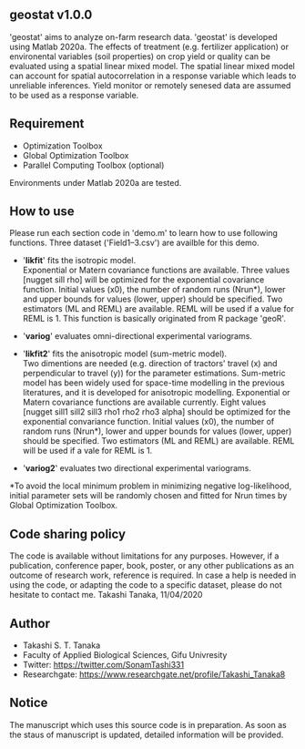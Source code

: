 ## geostat v1.0.0
'geostat' aims to analyze on-farm research data. 'geostat' is developed using Matlab 2020a. The effects of treatment (e.g. fertilizer application) or environental variables (soil properties) on crop yield or quality can be evaluated using a spatial linear mixed model. The spatial linear mixed model can account for spatial autocorrelation in a response variable which leads to unreliable inferences. Yield monitor or remotely senesed data are assumed to be used as a response variable.

## Requirement
* Optimization Toolbox
* Global Optimization Toolbox
* Parallel Computing Toolbox (optional)

Environments under Matlab 2020a are tested.

## How to use
Please run each section code in 'demo.m' to learn how to use following functions. Three dataset ('Field1–3.csv') are availble for this demo.

* '__likfit__' fits the isotropic model.<br>
Exponential or Matern covariance functions are available. Three values [nugget sill rho] will be optimized for the exponential covariance function. Initial values (x0), the number of random runs (Nrun*), lower and upper bounds for values (lower, upper) should be specified. Two estimators (ML and REML) are available. REML will be used if a value for REML is 1. This function is basically originated from R package 'geoR'.

* '__variog__' evaluates omni-directional experimental variograms.

* '__likfit2__' fits the anisotropic model (sum-metric model).<br>
Two dimentions are needed (e.g. direction of tractors' travel (x) and perpendicular to travel (y)) for the parameter estimations. Sum-metric model has been widely used for space-time modelling in the previous literatures, and it is developed for anisotropic modelling.  Exponential or Matern covariance functions are available currently. Eight values [nugget sill1 sill2 sill3 rho1 rho2 rho3 alpha] should be optimized for the exponential convariance function. Initial values (x0), the number of random runs (Nrun*), lower and upper bounds for values (lower, upper) should be specified. Two estimators (ML and REML) are available. REML will be used if a vale for REML is 1.

* '__variog2__' evaluates two directional experimental variograms.

*To avoid the local minimum problem in minimizing negative log-likelihood, initial parameter sets will be randomly chosen and fitted for Nrun times by Global Optimization Toolbox.

## Code sharing policy
The code is available without limitations for any purposes. However, if a publication, conference paper, book, poster, or any other publications as an outcome of research work, reference is required. In case a help is needed in using the code, or adapting the code to a specific dataset, please do not hesitate to contact me. Takashi Tanaka, 11/04/2020

## Author
* Takashi S. T. Tanaka
* Faculty of Applied Biological Sciences, Gifu Univresity
* Twitter: https://twitter.com/SonamTashi331
* Researchgate: https://www.researchgate.net/profile/Takashi_Tanaka8

## Notice
The manuscript which uses this source code is in preparation. As soon as the staus of manuscript is updated, detailed information will be provided.

